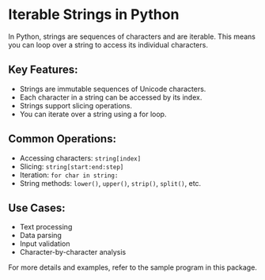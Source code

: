 # Iterable Strings in Python

In Python, strings are sequences of characters and are iterable. This means you can loop over a string to access its individual characters.

## Key Features:
- Strings are immutable sequences of Unicode characters.
- Each character in a string can be accessed by its index.
- Strings support slicing operations.
- You can iterate over a string using a for loop.

## Common Operations:
- Accessing characters: `string[index]`
- Slicing: `string[start:end:step]`
- Iteration: `for char in string:`
- String methods: `lower()`, `upper()`, `strip()`, `split()`, etc.

## Use Cases:
- Text processing
- Data parsing
- Input validation
- Character-by-character analysis

For more details and examples, refer to the sample program in this package.
